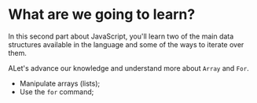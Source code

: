 # What are we going to learn?

In this second part about JavaScript, you'll learn two of the main data structures available in the language and some of the ways to iterate over them.

ALet's advance our knowledge and understand more about `Array` and `For`.

- Manipulate arrays (lists);
- Use the `for` command;